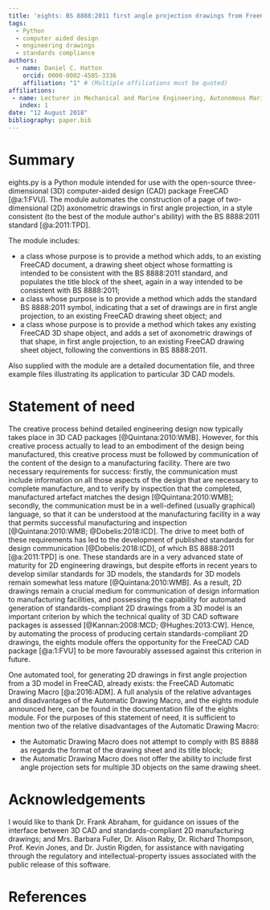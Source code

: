 ```yaml
---
title: 'eights: BS 8888:2011 first angle projection drawings from FreeCAD 3D model'
tags:
  - Python
  - computer aided design
  - engineering drawings
  - standards compliance
authors:
  - name: Daniel C. Hatton
    orcid: 0000-0002-4585-3336
    affiliation: "1" # (Multiple affiliations must be quoted)
affiliations:
 - name: Lecturer in Mechanical and Marine Engineering, Autonomous Marine Systems Group, School of Engineering, University of Plymouth
   index: 1
date: "12 August 2018"
bibliography: paper.bib
---
```


# Summary

eights.py is a Python module intended for use with the open-source
three-dimensional (3D) computer-aided design (CAD) package FreeCAD
[@a:1:FVU].  The module automates the construction of a page of
two-dimensional (2D) axonometric drawings in first angle projection,
in a style consistent (to the best of the module author's ability)
with the BS 8888:2011 standard [@a:2011:TPD].

The module includes:

* a class whose purpose is to provide a method which adds, to an
  existing FreeCAD document, a drawing sheet object whose formatting
  is intended to be consistent with the BS 8888:2011 standard, and
  populates the title block of the sheet, again in a way intended to
  be consistent with BS 8888:2011;
* a class whose purpose is to provide a method which adds the standard
  BS 8888:2011 symbol, indicating that a set of drawings are in first
  angle projection, to an existing FreeCAD drawing sheet object; and
* a class whose purpose is to provide a method which takes any
  existing FreeCAD 3D shape object, and adds a set of axonometric
  drawings of that shape, in first angle projection, to an existing
  FreeCAD drawing sheet object, following the conventions in BS
  8888:2011.

Also supplied with the module are a detailed documentation file, and
three example files illustrating its application to particular 3D CAD
models.

# Statement of need

The creative process behind detailed engineering design now typically
takes place in 3D CAD packages [@Quintana:2010:WMB].  However, for
this creative process actually to lead to an embodiment of the design
being manufactured, this creative process must be followed by
communication of the content of the design to a manufacturing
facility.  There are two necessary requirements for success: firstly,
the communication must include information on all those aspects of the
design that are necessary to complete manufacture, and to verify by
inspection that the completed, manufactured artefact matches the
design [@Quintana:2010:WMB]; secondly, the communication must be in a
well-defined (usually graphical) language, so that it can be
understood at the manufacturing facility in a way that permits
successful manufacturing and inspection [@Quintana:2010:WMB;
@Dobelis:2018:ICD].  The drive to meet both of these requirements has
led to the development of published standards for design communication
[@Dobelis:2018:ICD], of which BS 8888:2011 [@a:2011:TPD] is one.
These standards are in a very advanced state of maturity for 2D
engineering drawings, but despite efforts in recent years to develop
similar standards for 3D models, the standards for 3D models remain
somewhat less mature [@Quintana:2010:WMB].  As a result, 2D drawings
remain a crucial medium for communication of design information to
manufacturing facilities, and possessing the capability for automated
generation of standards-compliant 2D drawings from a 3D model is an
important criterion by which the technical quality of 3D CAD software
packages is assessed [@Kannan:2008:MCD; @Hughes:2013:CW].  Hence, by
automating the process of producing certain standards-compliant 2D
drawings, the eights module offers the opportunity for the FreeCAD CAD
package [@a:1:FVU] to be more favourably assessed against this
criterion in future.

One automated tool, for generating 2D drawings in first angle
projection from a 3D model in FreeCAD, already exists: the FreeCAD
Automatic Drawing Macro [@a:2016:ADM].  A full analysis of the relative
advantages and disadvantages of the Automatic Drawing Macro, and the
eights module announced here, can be found in the documentation file
of the eights module.  For the purposes of this statement of need, it
is sufficient to mention two of the relative disadvantages of the
Automatic Drawing Macro:

* the Automatic Drawing Macro does not attempt to comply with BS 8888
  as regards the format of the drawing sheet and its title block;
* the Automatic Drawing Macro does not offer the ability to include
  first angle projection sets for multiple 3D objects on the same
  drawing sheet.

# Acknowledgements

I would like to thank Dr. Frank Abraham, for guidance on issues of the
interface between 3D CAD and standards-compliant 2D manufacturing
drawings; and Mrs. Barbara Fuller, Dr. Alison Raby, Dr. Richard
Thompson, Prof. Kevin Jones, and Dr. Justin Rigden, for assistance
with navigating through the regulatory and intellectual-property
issues associated with the public release of this software.

# References
